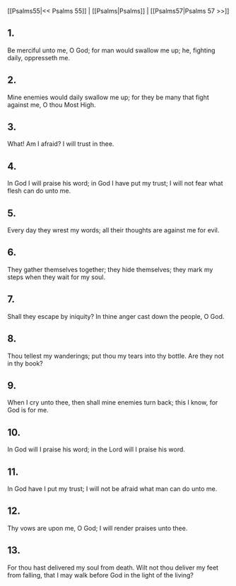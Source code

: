 [[Psalms55|<< Psalms 55]] | [[Psalms|Psalms]] | [[Psalms57|Psalms 57 >>]]
## 1.
Be merciful unto me, O God; for man would swallow me up; he, fighting daily, oppresseth me.
## 2.
Mine enemies would daily swallow me up; for they be many that fight against me, O thou Most High.
## 3.
What! Am I afraid? I will trust in thee.
## 4.
In God I will praise his word; in God I have put my trust; I will not fear what flesh can do unto me.
## 5.
Every day they wrest my words; all their thoughts are against me for evil.
## 6.
They gather themselves together; they hide themselves; they mark my steps when they wait for my soul.
## 7.
Shall they escape by iniquity? In thine anger cast down the people, O God.
## 8.
Thou tellest my wanderings; put thou my tears into thy bottle. Are they not in thy book?
## 9.
When I cry unto thee, then shall mine enemies turn back; this I know, for God is for me.
## 10.
In God will I praise his word; in the Lord will I praise his word.
## 11.
In God have I put my trust; I will not be afraid what man can do unto me.
## 12.
Thy vows are upon me, O God; I will render praises unto thee.
## 13.
For thou hast delivered my soul from death. Wilt not thou deliver my feet from falling, that I may walk before God in the light of the living?

